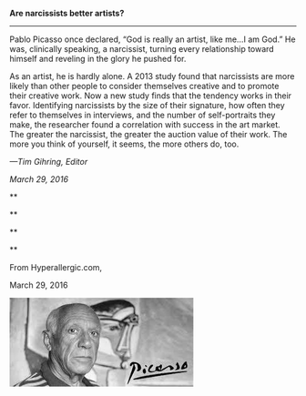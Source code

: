 **Are narcissists better artists?**

****

Pablo Picasso once declared, “God is really an artist, like me…I am God.” He was, clinically speaking, a narcissist, turning every relationship toward himself and reveling in the glory he pushed for.

As an artist, he is hardly alone. A 2013 study found that narcissists are more likely than other people to consider themselves creative and to promote their creative work. Now a new study finds that the tendency works in their favor. Identifying narcissists by the size of their signature, how often they refer to themselves in interviews, and the number of self-portraits they make, the researcher found a correlation with success in the art market. The greater the narcissist, the greater the auction value of their work. The more you think of yourself, it seems, the more others do, too.

*—Tim Gihring, Editor*

*March 29, 2016*

**

**

**

**

From Hyperallergic.com, 

March 29, 2016

![](../images/16-3-29_55.45_NarcissistArtistEDIT-1.jpg)
